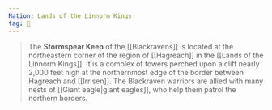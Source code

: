 ```yaml
---
Nation: Lands of the Linnorm Kings
tag: 🏰
---
```


> The **Stormspear Keep** of the [[Blackravens]] is located at the northeastern corner of the region of [[Hagreach]] in the [[Lands of the Linnorm Kings]]. It is a complex of towers perched upon a cliff nearly 2,000 feet high at the northernmost edge of the border between Hagreach and [[Irrisen]]. The Blackraven warriors are allied with many nests of [[Giant eagle|giant eagles]], who help them patrol the northern borders.








